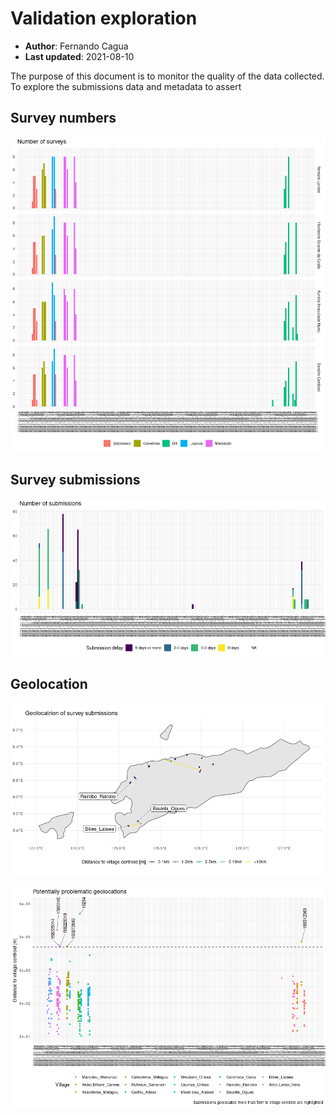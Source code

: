 Validation exploration
================

-   **Author**: Fernando Cagua
-   **Last updated**: 2021-08-10

The purpose of this document is to monitor the quality of the data
collected. To explore the submissions data and metadata to assert

## Survey numbers

![](validation_files/figure-gfm/n-surveys-1.png)<!-- -->

## Survey submissions

![](validation_files/figure-gfm/submission-delay-1.png)<!-- -->

## Geolocation

![](validation_files/figure-gfm/gis-timor-submissions-1.png)<!-- -->

![](validation_files/figure-gfm/distance-to-centroid-1.png)<!-- -->
